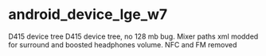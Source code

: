# android_device_lge_w7
D415 device tree
D415 device tree, no 128 mb bug. Mixer paths xml modded for surround and boosted headphones volume. NFC and FM removed
